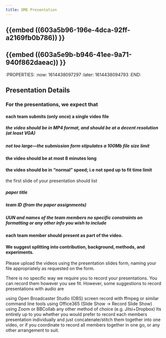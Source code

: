 ```yaml
---
title: DME Presentation
---
```


## {{embed ((603a5b96-196e-4dca-92ff-a2169fb0b786)) }} 

## {{embed ((603a5e9b-b946-41ee-9a71-940f862daeac)) }}
:PROPERTIES:
:now: 1614438097297
:later: 1614438094793
:END:
## Presentation Details
### For the presentations, we expect that
#### each team submits (only once) a single video file
##### the video should be in MP4 format, and should be at a decent resolution (at least VGA)
##### not too large—the submission form stipulates a 100Mb file size limit
#### the video should be at most 8 minutes long
#### the video should be in “normal” speed; i.e not sped up to fit time limit
the first slide of your presentation should list
##### paper title
##### team ID (from the paper assignments)
##### UUN and names of the team members no specific constraints on formatting or any other info you wish to include
#### each team member should present as part of the video.
#### We suggest splitting into contribution, background, methods, and experiments.
Please upload the videos using the presentation slides form, naming your file appropriately as requested on the form.

There is no specific way we require you to record your presentations. You can record them however you see fit. However, some suggestions to record presentations with audio are

using Open Broadcaster Studio (OBS)
screen record with ffmpeg or similar command line tools
using Office365 (Slide Show -> Record Slide Show)
using Zoom or BBCollab
any other method of choice (e.g. Jitsi+Dropbox)
Its entirely up to you whether you would prefer to record each members presentation individually and just concatenate/stitch them together into one video, or if you coordinate to record all members together in one go, or any other arrangement to suit.
